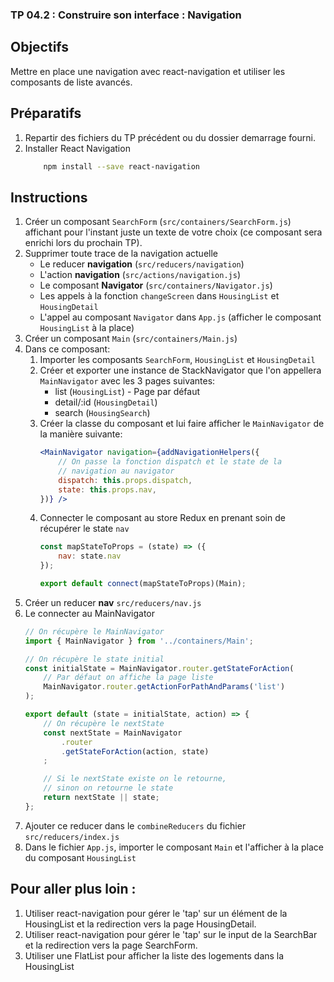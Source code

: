 ### TP 04.2 : Construire son interface : Navigation

## Objectifs
Mettre en place une navigation avec react-navigation et utiliser les composants de liste avancés.

## Préparatifs
1. Repartir des fichiers du TP précédent ou du dossier demarrage fourni.
1. Installer React Navigation
    ```bash
        npm install --save react-navigation
    ```

## Instructions
1. Créer un composant `SearchForm` (`src/containers/SearchForm.js`) affichant pour l'instant juste un texte de votre choix (ce composant sera enrichi lors du prochain TP).
1. Supprimer toute trace de la navigation actuelle
    - Le reducer **navigation** (`src/reducers/navigation`)
    - L'action **navigation** (`src/actions/navigation.js`)
    - Le composant **Navigator** (`src/containers/Navigator.js`)
    - Les appels à la fonction `changeScreen` dans `HousingList` et `HousingDetail`
    - L'appel au composant `Navigator` dans `App.js` (afficher le composant `HousingList` à la place)
1. Créer un composant `Main` (`src/containers/Main.js`)
1. Dans ce composant:
    1. Importer les composants `SearchForm`, `HousingList` et `HousingDetail`
    1. Créer et exporter une instance de StackNavigator que l'on appellera `MainNavigator` avec les 3 pages suivantes:
        - list (`HousingList`) - Page par défaut
        - detail/:id (`HousingDetail`)
        - search (`HousingSearch`)
    1. Créer la classe du composant et lui faire afficher le `MainNavigator` de la manière suivante:
        ```jsx
        <MainNavigator navigation={addNavigationHelpers({
            // On passe la fonction dispatch et le state de la
            // navigation au navigator
            dispatch: this.props.dispatch,
            state: this.props.nav,
        })} />
        ```
    1. Connecter le composant au store Redux en prenant soin de récupérer le state `nav`
        ```js
        const mapStateToProps = (state) => ({
            nav: state.nav
        });

        export default connect(mapStateToProps)(Main);
        ```
1. Créer un reducer **nav** `src/reducers/nav.js`
1. Le connecter au MainNavigator
    ```jsx
    // On récupère le MainNavigator
    import { MainNavigator } from '../containers/Main';

    // On récupère le state initial
    const initialState = MainNavigator.router.getStateForAction(
        // Par défaut on affiche la page liste
        MainNavigator.router.getActionForPathAndParams('list')
    );

    export default (state = initialState, action) => {
        // On récupère le nextState
        const nextState = MainNavigator
            .router
            .getStateForAction(action, state)
        ;

        // Si le nextState existe on le retourne,
        // sinon on retourne le state
        return nextState || state;
    };
    ```
1. Ajouter ce reducer dans le `combineReducers` du fichier `src/reducers/index.js`
1. Dans le fichier `App.js`, importer le composant `Main` et l'afficher à la place du composant `HousingList`

## Pour aller plus loin :
1. Utiliser react-navigation pour gérer le 'tap' sur un élément de la HousingList et la redirection vers la page HousingDetail.
1. Utiliser react-navigation pour gérer le 'tap' sur le input de la SearchBar et la redirection vers la page SearchForm.
1. Utiliser une FlatList pour afficher la liste des logements dans la HousingList